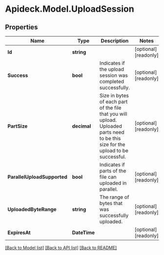 # Apideck.Model.UploadSession

## Properties

Name | Type | Description | Notes
------------ | ------------- | ------------- | -------------
**Id** | **string** |  | [optional] [readonly] 
**Success** | **bool** | Indicates if the upload session was completed successfully. | [optional] [readonly] 
**PartSize** | **decimal** | Size in bytes of each part of the file that you will upload. Uploaded parts need to be this size for the upload to be successful. | [optional] [readonly] 
**ParallelUploadSupported** | **bool** | Indicates if parts of the file can uploaded in parallel. | [optional] [readonly] 
**UploadedByteRange** | **string** | The range of bytes that was successfully uploaded. | [optional] [readonly] 
**ExpiresAt** | **DateTime** |  | [optional] [readonly] 

[[Back to Model list]](../README.md#documentation-for-models) [[Back to API list]](../README.md#documentation-for-api-endpoints) [[Back to README]](../README.md)

